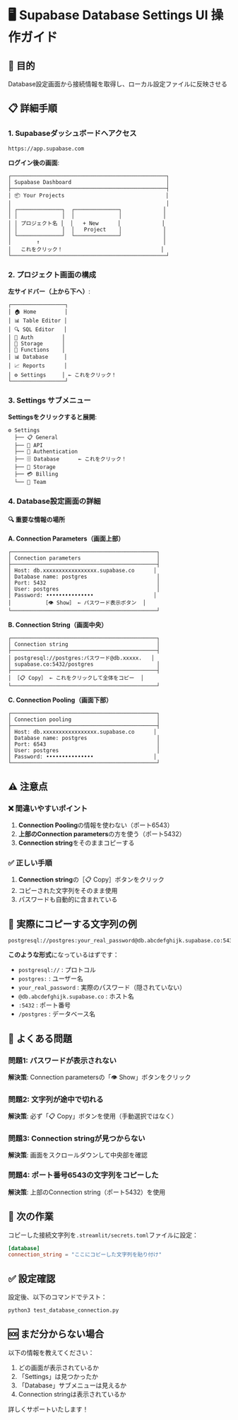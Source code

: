 # 🖥️ Supabase Database Settings UI 操作ガイド

## 🎯 目的
Database設定画面から接続情報を取得し、ローカル設定ファイルに反映させる

## 📋 詳細手順

### 1. Supabaseダッシュボードへアクセス

```
https://app.supabase.com
```

**ログイン後の画面**:
```
┌─────────────────────────────────────────────────┐
│ Supabase Dashboard                              │
├─────────────────────────────────────────────────┤
│ 📦 Your Projects                                │
│                                                 │
│ ┌──────────────┐  ┌──────────────┐             │
│ │              │  │              │             │
│ │ プロジェクト名 │  │   + New      │             │
│ │              │  │   Project    │             │
│ └──────────────┘  └──────────────┘             │
│        ↑                                       │
│   これをクリック！                               │
└─────────────────────────────────────────────────┘
```

### 2. プロジェクト画面の構成

**左サイドバー（上から下へ）**:
```
┌─────────────────┐
│ 🏠 Home         │
│ 📊 Table Editor │ 
│ 🔍 SQL Editor   │
│ 🔐 Auth         │
│ 📁 Storage      │
│ 🚀 Functions    │
│ 📊 Database     │ 
│ 📈 Reports      │
│ ⚙️ Settings     │ ← これをクリック！
└─────────────────┘
```

### 3. Settings サブメニュー

**Settingsをクリックすると展開**:
```
⚙️ Settings
  ├── 📋 General
  ├── 🔑 API
  ├── 🔐 Authentication  
  ├── 🗄️ Database      ← これをクリック！
  ├── 📁 Storage
  ├── 💳 Billing
  └── 👥 Team
```

### 4. Database設定画面の詳細

#### 🔍 **重要な情報の場所**

**A. Connection Parameters（画面上部）**
```
┌──────────────────────────────────────────────┐
│ Connection parameters                        │
├──────────────────────────────────────────────┤
│ Host: db.xxxxxxxxxxxxxxxxx.supabase.co      │
│ Database name: postgres                      │
│ Port: 5432                                   │
│ User: postgres                               │
│ Password: •••••••••••••••                   │
│          ［👁️ Show］ ← パスワード表示ボタン  │
└──────────────────────────────────────────────┘
```

**B. Connection String（画面中央）**
```
┌──────────────────────────────────────────────┐
│ Connection string                            │
├──────────────────────────────────────────────┤
│ postgresql://postgres:パスワード@db.xxxxx.   │
│ supabase.co:5432/postgres                    │
├──────────────────────────────────────────────┤
│ ［📋 Copy］ ← これをクリックして全体をコピー  │
└──────────────────────────────────────────────┘
```

**C. Connection Pooling（画面下部）**
```
┌──────────────────────────────────────────────┐
│ Connection pooling                           │
├──────────────────────────────────────────────┤
│ Host: db.xxxxxxxxxxxxxxxxx.supabase.co      │
│ Database name: postgres                      │
│ Port: 6543                                   │
│ User: postgres                               │
│ Password: •••••••••••••••                   │
└──────────────────────────────────────────────┘
```

## ⚠️ **注意点**

### ❌ 間違いやすいポイント
1. **Connection Pooling**の情報を使わない（ポート6543）
2. **上部のConnection parameters**の方を使う（ポート5432）
3. **Connection string**をそのままコピーする

### ✅ 正しい手順
1. **Connection string**の［📋 Copy］ボタンをクリック
2. コピーされた文字列をそのまま使用
3. パスワードも自動的に含まれている

## 🔧 **実際にコピーする文字列の例**

```
postgresql://postgres:your_real_password@db.abcdefghijk.supabase.co:5432/postgres
```

**このような形式**になっているはずです：
- `postgresql://` : プロトコル
- `postgres:` : ユーザー名
- `your_real_password` : 実際のパスワード（隠されていない）
- `@db.abcdefghijk.supabase.co` : ホスト名
- `:5432` : ポート番号
- `/postgres` : データベース名

## 🚨 **よくある問題**

### 問題1: パスワードが表示されない
**解決策**: Connection parametersの「👁️ Show」ボタンをクリック

### 問題2: 文字列が途中で切れる
**解決策**: 必ず「📋 Copy」ボタンを使用（手動選択ではなく）

### 問題3: Connection stringが見つからない
**解決策**: 画面をスクロールダウンして中央部を確認

### 問題4: ポート番号6543の文字列をコピーした
**解決策**: 上部のConnection string（ポート5432）を使用

## 📝 **次の作業**

コピーした接続文字列を`.streamlit/secrets.toml`ファイルに設定：

```toml
[database]
connection_string = "ここにコピーした文字列を貼り付け"
```

## ✅ **設定確認**

設定後、以下のコマンドでテスト：
```bash
python3 test_database_connection.py
```

## 🆘 **まだ分からない場合**

以下の情報を教えてください：
1. どの画面が表示されているか
2. 「Settings」は見つかったか
3. 「Database」サブメニューは見えるか
4. Connection stringは表示されているか

詳しくサポートいたします！ 